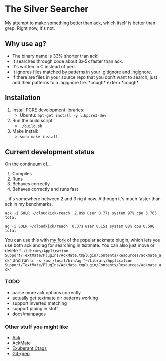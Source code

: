 # The Silver Searcher #

My attempt to make something better than ack, which itself is better than grep. Right now, it's not.

## Why use ag? ##

* The binary name is 33% shorter than ack!
* It searches through code about 3x-5x faster than ack.
* It's written in C instead of perl.
* It ignores files matched by patterns in your .gitignore and .hgignore.
* If there are files in your source repo that you don't want to search, just add their patterns to a .agignore file. \*cough\* extern \*cough\*

## Installation ##

1. Install PCRE development libraries:
    * Ubuntu: `apt-get install -y libpcre3-dev`
2. Run the build script:
    * `./build.sh`
3. Make install:
    * `sudo make install`

## Current development status ##

On the continuum of...

1. Compiles
2. Runs
3. Behaves correctly
4. Behaves correctly and runs fast

...it's somewhere between 2 and 3 right now. Although it's much faster than ack in my benchmarks.

    ack -i SOLR ~/cloudkick/reach  2.89s user 0.77s system 97% cpu 3.765 total

    ag -i SOLR ~/cloudkick/reach  0.37s user 0.15s system 88% cpu 0.590 total

You can use this with [my fork](https://github.com/ggreer/AckMate) of the popular ackmate plugin, which lets you use both ack and ag for searching in textmate. You can also just move or delete `"~/Library/Application Support/TextMate/PlugIns/AckMate.tmplugin/Contents/Resources/ackmate_ack"` and run `ln -s /usr/local/bin/ag "~/Library/Application Support/TextMate/PlugIns/AckMate.tmplugin/Contents/Resources/ackmate_ack"`


### TODO ###
* parse more ack options correctly
* actually get textmate dir patterns working
* support inverted matching
* support piping in stuff
* docs/manpages

### Other stuff you might like ###
* [Ack](https://github.com/petdance/ack)
* [AckMate](https://github.com/protocool/AckMate)
* [Exuberant Ctags](http://ctags.sourceforge.net/)
* [Git-grep](http://book.git-scm.com/4_finding_with_git_grep.html)

